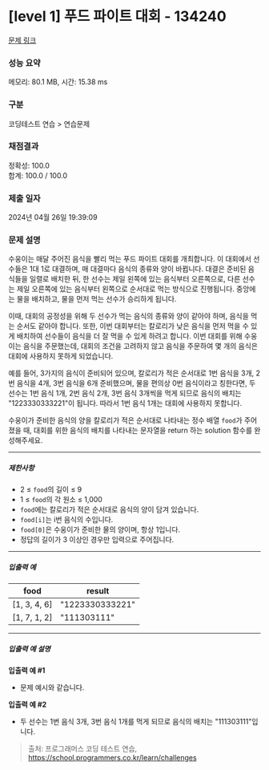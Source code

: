 # [level 1] 푸드 파이트 대회 - 134240 

[문제 링크](https://school.programmers.co.kr/learn/courses/30/lessons/134240) 

### 성능 요약

메모리: 80.1 MB, 시간: 15.38 ms

### 구분

코딩테스트 연습 > 연습문제

### 채점결과

정확성: 100.0<br/>합계: 100.0 / 100.0

### 제출 일자

2024년 04월 26일 19:39:09

### 문제 설명

<p>수웅이는 매달 주어진 음식을 빨리 먹는 푸드 파이트 대회를 개최합니다. 이 대회에서 선수들은 1대 1로 대결하며, 매 대결마다 음식의 종류와 양이 바뀝니다. 대결은 준비된 음식들을 일렬로 배치한 뒤, 한 선수는 제일 왼쪽에 있는 음식부터 오른쪽으로, 다른 선수는 제일 오른쪽에 있는 음식부터 왼쪽으로 순서대로 먹는 방식으로 진행됩니다. 중앙에는 물을 배치하고, 물을 먼저 먹는 선수가 승리하게 됩니다.</p>

<p>이때, 대회의 공정성을 위해 두 선수가 먹는 음식의 종류와 양이 같아야 하며, 음식을 먹는 순서도 같아야 합니다. 또한, 이번 대회부터는 칼로리가 낮은 음식을 먼저 먹을 수 있게 배치하여 선수들이 음식을 더 잘 먹을 수 있게 하려고 합니다. 이번 대회를 위해 수웅이는 음식을 주문했는데, 대회의 조건을 고려하지 않고 음식을 주문하여 몇 개의 음식은 대회에 사용하지 못하게 되었습니다.</p>

<p>예를 들어, 3가지의 음식이 준비되어 있으며, 칼로리가 적은 순서대로 1번 음식을 3개, 2번 음식을 4개, 3번 음식을 6개 준비했으며, 물을 편의상 0번 음식이라고 칭한다면, 두 선수는 1번 음식 1개, 2번 음식 2개, 3번 음식 3개씩을 먹게 되므로 음식의 배치는 "1223330333221"이 됩니다. 따라서 1번 음식 1개는 대회에 사용하지 못합니다.</p>

<p>수웅이가 준비한 음식의 양을 칼로리가 적은 순서대로 나타내는 정수 배열 <code>food</code>가 주어졌을 때, 대회를 위한 음식의 배치를 나타내는 문자열을 return 하는 solution 함수를 완성해주세요.</p>

<hr>

<h5>제한사항</h5>

<ul>
<li>2 ≤ <code>food</code>의 길이 ≤ 9</li>
<li>1 ≤ <code>food</code>의 각 원소 ≤ 1,000</li>
<li><code>food</code>에는 칼로리가 적은 순서대로 음식의 양이 담겨 있습니다.</li>
<li><code>food[i]</code>는 i번 음식의 수입니다.</li>
<li><code>food[0]</code>은 수웅이가 준비한 물의 양이며, 항상 1입니다.</li>
<li>정답의 길이가 3 이상인 경우만 입력으로 주어집니다.</li>
</ul>

<hr>

<h5>입출력 예</h5>
<table class="table">
        <thead><tr>
<th>food</th>
<th>result</th>
</tr>
</thead>
        <tbody><tr>
<td>[1, 3, 4, 6]</td>
<td>"1223330333221"</td>
</tr>
<tr>
<td>[1, 7, 1, 2]</td>
<td>"111303111"</td>
</tr>
</tbody>
      </table>
<hr>

<h5>입출력 예 설명</h5>

<p><strong>입출력 예 #1</strong></p>

<ul>
<li>문제 예시와 같습니다.</li>
</ul>

<p><strong>입출력 예 #2</strong></p>

<ul>
<li>두 선수는 1번 음식 3개, 3번 음식 1개를 먹게 되므로 음식의 배치는 "111303111"입니다.</li>
</ul>


> 출처: 프로그래머스 코딩 테스트 연습, https://school.programmers.co.kr/learn/challenges